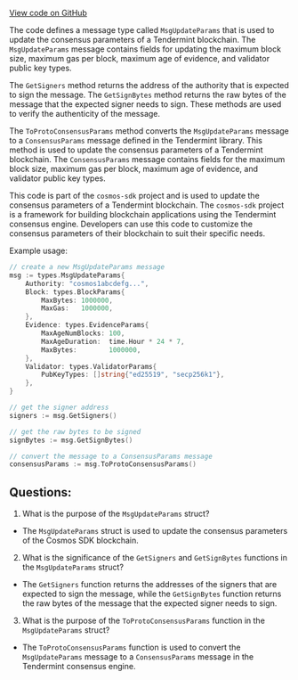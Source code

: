 [View code on GitHub](https://github.com/cosmos/cosmos-sdk.git/x/consensus/types/msgs.go)

The code defines a message type called `MsgUpdateParams` that is used to update the consensus parameters of a Tendermint blockchain. The `MsgUpdateParams` message contains fields for updating the maximum block size, maximum gas per block, maximum age of evidence, and validator public key types. 

The `GetSigners` method returns the address of the authority that is expected to sign the message. The `GetSignBytes` method returns the raw bytes of the message that the expected signer needs to sign. These methods are used to verify the authenticity of the message.

The `ToProtoConsensusParams` method converts the `MsgUpdateParams` message to a `ConsensusParams` message defined in the Tendermint library. This method is used to update the consensus parameters of a Tendermint blockchain. The `ConsensusParams` message contains fields for the maximum block size, maximum gas per block, maximum age of evidence, and validator public key types.

This code is part of the `cosmos-sdk` project and is used to update the consensus parameters of a Tendermint blockchain. The `cosmos-sdk` project is a framework for building blockchain applications using the Tendermint consensus engine. Developers can use this code to customize the consensus parameters of their blockchain to suit their specific needs. 

Example usage:

```go
// create a new MsgUpdateParams message
msg := types.MsgUpdateParams{
    Authority: "cosmos1abcdefg...",
    Block: types.BlockParams{
        MaxBytes: 1000000,
        MaxGas:   1000000,
    },
    Evidence: types.EvidenceParams{
        MaxAgeNumBlocks: 100,
        MaxAgeDuration:  time.Hour * 24 * 7,
        MaxBytes:        1000000,
    },
    Validator: types.ValidatorParams{
        PubKeyTypes: []string{"ed25519", "secp256k1"},
    },
}

// get the signer address
signers := msg.GetSigners()

// get the raw bytes to be signed
signBytes := msg.GetSignBytes()

// convert the message to a ConsensusParams message
consensusParams := msg.ToProtoConsensusParams()
```
## Questions: 
 1. What is the purpose of the `MsgUpdateParams` struct?
- The `MsgUpdateParams` struct is used to update the consensus parameters of the Cosmos SDK blockchain.

2. What is the significance of the `GetSigners` and `GetSignBytes` functions in the `MsgUpdateParams` struct?
- The `GetSigners` function returns the addresses of the signers that are expected to sign the message, while the `GetSignBytes` function returns the raw bytes of the message that the expected signer needs to sign.

3. What is the purpose of the `ToProtoConsensusParams` function in the `MsgUpdateParams` struct?
- The `ToProtoConsensusParams` function is used to convert the `MsgUpdateParams` message to a `ConsensusParams` message in the Tendermint consensus engine.